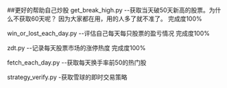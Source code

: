 ##更好的帮助自己炒股
get_break_high.py --获取当天破50天新高的股票。为什么不获取60天呢？ 因为大家都在用，用的人多了就不准了。 完成度100%

win_or_lost_each_day.py --评估自己每天每只股票的盈亏情况 完成度100%

zdt.py --记录每天股票市场的涨停热度 完成度100%

fetch_each_day.py --获取每天换手率前50的热门股

strategy_verify.py -获取雪球的即时交易策略
